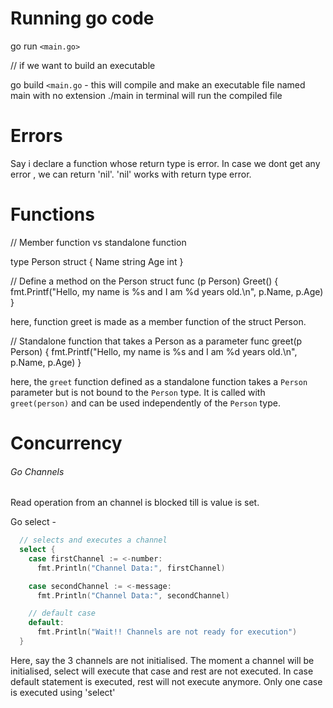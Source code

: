 # Running go code

go run `<main.go>`

// if we want to build an executable

go build `<main.go` - this will compile and make an executable file named main with no extension
./main	in terminal will run the compiled file

# Errors

Say i declare a function whose return type is error. In case we dont get any error , we can return 'nil'. 'nil'
works with return type error.

# Functions

// Member function vs standalone function

type Person struct {
  Name string
  Age  int
}

// Define a method on the Person struct
func (p Person) Greet() {
  fmt.Printf("Hello, my name is %s and I am %d years old.\n", p.Name, p.Age)
}

here, function greet is made as a member function of the struct Person.

// Standalone function that takes a Person as a parameter
func greet(p Person) {
  fmt.Printf("Hello, my name is %s and I am %d years old.\n", p.Name, p.Age)
}

here, the `greet` function defined as a standalone function takes a `Person` parameter but is not bound to the `Person` type. It is called with `greet(person)` and can be used independently of the `Person` type.

# Concurrency

###### Go Channels

Read operation from an channel is blocked till is value is set.

Go select -

```go
  // selects and executes a channel
  select {
    case firstChannel := <-number:
      fmt.Println("Channel Data:", firstChannel)

    case secondChannel := <-message:
      fmt.Println("Channel Data:", secondChannel)

    // default case 
    default:
      fmt.Println("Wait!! Channels are not ready for execution")
  }
```

Here, say the 3 channels are not initialised. The moment a channel will be initialised, select will execute that case and rest are not executed.
In case default statement is executed, rest will not execute anymore. Only one case is executed using 'select'
